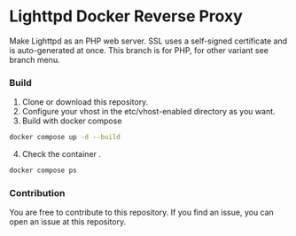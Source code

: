 # Lighttpd Docker Reverse Proxy

Make Lighttpd as an PHP web server. SSL uses a self-signed certificate and is auto-generated at once.
This branch is for PHP, for other variant see branch menu.

### Build

1. Clone or download this repository.
2. Configure your vhost in the etc/vhost-enabled directory as you want.
3. Build with docker compose

```sh
docker compose up -d --build
```

4. Check the container .

```sh
docker compose ps
```

### Contribution

You are free to contribute to this repository.
If you find an issue, you can open an issue at this repository.

